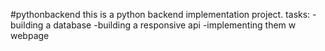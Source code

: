 #pythonbackend
this is a python backend implementation project.
tasks:
-building a database
-building a responsive api 
-implementing them w webpage